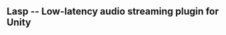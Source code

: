 Lasp -- Low-latency audio streaming plugin for Unity
----------------------------------------------------
